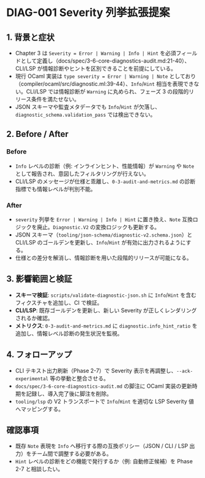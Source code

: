 # DIAG-001 Severity 列挙拡張提案

## 1. 背景と症状
- Chapter 3 は `Severity = Error | Warning | Info | Hint` を必須フィールドとして定義し（docs/spec/3-6-core-diagnostics-audit.md:21-40）、CLI/LSP が情報診断やヒントを区別できることを前提にしている。  
- 現行 OCaml 実装は `type severity = Error | Warning | Note` としており（compiler/ocaml/src/diagnostic.ml:39-44）、`Info`/`Hint` 相当を表現できない。CLI/LSP では情報診断が `Warning` に丸められ、フェーズ 3 の段階的リリース条件を満たせない。  
- JSON スキーマや監査メタデータでも `Info`/`Hint` が欠落し、`diagnostic_schema.validation_pass` では検出できない。

## 2. Before / After
### Before
- `Info` レベルの診断（例: インラインヒント、性能情報）が `Warning` や `Note` として報告され、意図したフィルタリングが行えない。  
- CLI/LSP のメッセージが仕様と乖離し、`0-3-audit-and-metrics.md` の診断指標でも情報レベルが判別不能。

### After
- `severity` 列挙を `Error | Warning | Info | Hint` に置き換え、`Note` 互換ロジックを廃止。`Diagnostic.V2` の変換ロジックも更新する。  
- JSON スキーマ（`tooling/json-schema/diagnostic-v2.schema.json`）と CLI/LSP のゴールデンを更新し、`Info`/`Hint` が有効に出力されるようにする。  
- 仕様との差分を解消し、情報診断を用いた段階的リリースが可能になる。

## 3. 影響範囲と検証
- **スキーマ検証**: `scripts/validate-diagnostic-json.sh` に `Info`/`Hint` を含むフィクスチャを追加し、CI で検証。  
- **CLI/LSP**: 既存ゴールデンを更新し、新しい Severity が正しくレンダリングされるか確認。  
- **メトリクス**: `0-3-audit-and-metrics.md` に `diagnostic.info_hint_ratio` を追加し、情報レベル診断の発生状況を監視。

## 4. フォローアップ
- CLI テキスト出力刷新（Phase 2-7）で Severity 表示を再調整し、`--ack-experimental` 等の挙動と整合させる。  
- `docs/spec/3-6-core-diagnostics-audit.md` の脚注に OCaml 実装の更新時期を記録し、導入完了後に脚注を削除。  
- `tooling/lsp` の V2 トランスポートで `Info`/`Hint` を適切な LSP Severity 値へマッピングする。

## 確認事項
- 既存 `Note` 表現を `Info` へ移行する際の互換ポリシー（JSON / CLI / LSP 出力）をチーム間で調整する必要がある。  
- `Hint` レベルの診断をどの機能で発行するか（例: 自動修正候補）を Phase 2-7 と相談したい。
